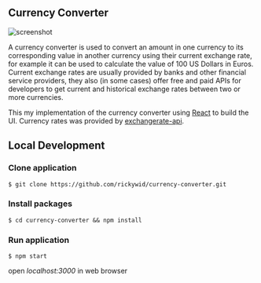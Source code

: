 ## Currency Converter
![screenshot](https://i.imgur.com/0BjE8L5.png)

A currency converter is used to convert an amount in one currency to its corresponding value in another currency using their current exchange rate, for example it can be used to calculate the value of 100 US Dollars in Euros. Current exchange rates are usually provided by banks and other financial service providers, they also (in some cases) offer free and paid APIs for developers to get current and historical exchange rates between two or more currencies.

This my implementation of the currency converter using [React](https://reactjs.org/) to build the UI. Currency rates was provided by [exchangerate-api](exchangerate-api.com).

## Local Development
### Clone application
`$ git clone https://github.com/rickywid/currency-converter.git`

### Install packages
`
$ cd currency-converter && npm install
`


### Run application
`$ npm start`

open *localhost:3000* in web browser


